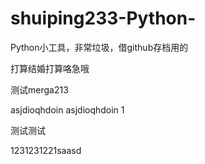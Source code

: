﻿# shuiping233-Python-
Python小工具，非常垃圾，借github存档用的


打算结婚打算咯急哦


测试merga213

asjdioqhdoin
asjdioqhdoin
1

测试测试


1231231221saasd
